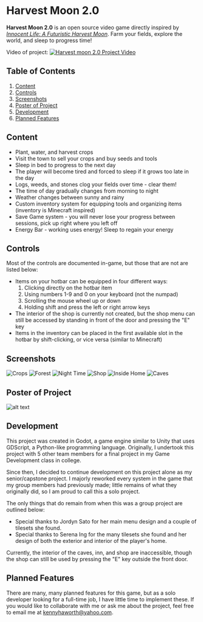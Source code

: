 # Harvest Moon 2.0

**Harvest Moon 2.0** is an open source video game directly inspired by *[Innocent Life: A Futuristic Harvest Moon](https://en.wikipedia.org/wiki/Innocent_Life:_A_Futuristic_Harvest_Moon)*.
Farm your fields, explore the world, and sleep to progress time!

Video of project:
[![Harvest moon 2.0 Project Video](https://github.com/Kenny-Haworth/Harvest-Moon-2.0/blob/master/Screenshots/Front%20of%20Home.png)](https://www.youtube.com/watch?v=iA4lOiYS2s8)

## Table of Contents
1. [Content](#Content)
2. [Controls](#Controls)
3. [Screenshots](#Screenshots)
4. [Poster of Project](#Poster)
5. [Development](#Development)
6. [Planned Features](#Planned)

<a name="Content"></a>
## Content

- Plant, water, and harvest crops
- Visit the town to sell your crops and buy seeds and tools
- Sleep in bed to progress to the next day
- The player will become tired and forced to sleep if it grows too late in the day
- Logs, weeds, and stones clog your fields over time - clear them!
- The time of day gradually changes from morning to night
- Weather changes between sunny and rainy
- Custom inventory system for equipping tools and organizing items (inventory is Minecraft inspired)
- Save Game system - you will never lose your progress between sessions, pick up right where you left off
- Energy Bar - working uses energy! Sleep to regain your energy

<a name="Controls"></a>
## Controls

Most of the controls are documented in-game, but those that are not are listed below:

- Items on your hotbar can be equipped in four different ways:
	1. Clicking directly on the hotbar item
	2. Using numbers 1-9 and 0 on your keyboard (not the numpad)
	3. Scrolling the mouse wheel up or down
	4. Holding shift and press the left or right arrow keys
- The interior of the shop is currently not created, but the shop menu can still be accessed by standing in front of the door and pressing the "E" key
- Items in the inventory can be placed in the first available slot in the hotbar by shift-clicking, or vice versa (similar to Minecraft)

<a name="Screenshots"></a>
## Screenshots

![Crops](https://github.com/Kenny-Haworth/Harvest-Moon-2.0/blob/master/Screenshots/Crops.png)
![Forest](https://github.com/Kenny-Haworth/Harvest-Moon-2.0/blob/master/Screenshots/Forest.png)
![Night Time](https://github.com/Kenny-Haworth/Harvest-Moon-2.0/blob/master/Screenshots/Night%20Time.png)
![Shop](https://github.com/Kenny-Haworth/Harvest-Moon-2.0/blob/master/Screenshots/Shop.png)
![Inside Home](https://github.com/Kenny-Haworth/Harvest-Moon-2.0/blob/master/Screenshots/Inside%20Home.png)
![Caves](https://github.com/Kenny-Haworth/Harvest-Moon-2.0/blob/master/Screenshots/Caves.png)

<a name="Poster"></a>
## Poster of Project

![alt text](https://github.com/Kenny-Haworth/Harvest-Moon-2.0/blob/master/Screenshots/Poster.png)

<a name="Development"></a>
## Development

This project was created in Godot, a game engine similar to Unity that uses GDScript, a Python-like programming language. Originally, I undertook this project with 5 other team members for a final project in my Game Development class in college.

Since then, I decided to continue development on this project alone as my senior/capstone project. I majorly reworked every system in the game that my group members had previously made; little remains of what they originally did, so I am proud to call this a solo project.

The only things that do remain from when this was a group project are outlined below:
- Special thanks to Jordyn Sato for her main menu design and a couple of tilesets she found.
- Special thanks to Serena Ing for the many tilesets she found and her design of both the exterior and interior of the player's home.

Currently, the interior of the caves, inn, and shop are inaccessible, though the shop can still be used by pressing the "E" key outside the front door.

<a name="Planned"></a>
## Planned Features

There are many, many planned features for this game, but as a solo developer looking for a full-time job, I have little time to implement these. If you would like to collaborate with me or ask me about the project, feel free to email me at kennyhaworth@yahoo.com.